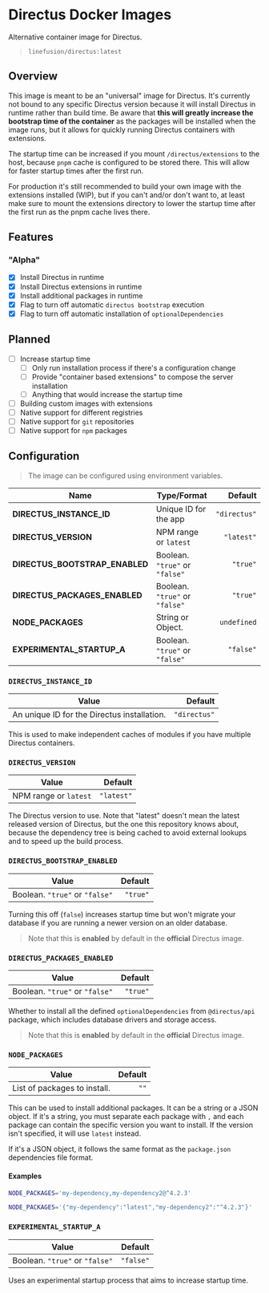 # Directus Docker Images

Alternative container image for Directus.

> `linefusion/directus:latest`

## Overview

This image is meant to be an "universal" image for Directus. It's currently not bound to any specific Directus version because it will install Directus in runtime rather than build time. Be aware that **this will greatly increase the bootstrap time of the container** as the packages will be installed when the image runs, but it allows for quickly running Directus containers with extensions.

The startup time can be increased if you mount `/directus/extensions` to the host, because `pnpm` cache is configured to be stored there. This will allow for faster startup times after the first run.

For production it's still recommended to build your own image with the extensions installed (WIP), but if you can't and/or don't want to, at least make sure to mount the extensions directory to lower the startup time after the first run as the pnpm cache lives there.

## Features

### "Alpha"

- [x] Install Directus in runtime
- [x] Install Directus extensions in runtime
- [x] Install additional packages in runtime
- [x] Flag to turn off automatic `directus bootstrap` execution
- [x] Flag to turn off automatic installation of `optionalDependencies`

## Planned

- [ ] Increase startup time
  - [ ] Only run installation process if there's a configuration change
  - [ ] Provide "container based extensions" to compose the server installation
  - [ ] Anything that would increase the startup time
- [ ] Building custom images with extensions
- [ ] Native support for different registries
- [ ] Native support for `git` repositories
- [ ] Native support for `npm` packages

## Configuration

> The image can be configured using environment variables.

| Name                           | Type/Format                    |      Default |
| ------------------------------ | ------------------------------ | -----------: |
| **DIRECTUS_INSTANCE_ID**       | Unique ID for the app          | `"directus"` |
| **DIRECTUS_VERSION**           | NPM range or `latest`          |   `"latest"` |
| **DIRECTUS_BOOTSTRAP_ENABLED** | Boolean. `"true"` or `"false"` |     `"true"` |
| **DIRECTUS_PACKAGES_ENABLED**  | Boolean. `"true"` or `"false"` |     `"true"` |
| **NODE_PACKAGES**              | String or Object.              |  `undefined` |
| **EXPERIMENTAL_STARTUP_A**     | Boolean. `"true"` or `"false"` |    `"false"` |

### `DIRECTUS_INSTANCE_ID`

| Value                                       |      Default |
| ------------------------------------------- | -----------: |
| An unique ID for the Directus installation. | `"directus"` |

This is used to make independent caches of modules if you have multiple Directus containers.

### `DIRECTUS_VERSION`

| Value                 |    Default |
| --------------------- | ---------: |
| NPM range or `latest` | `"latest"` |

The Directus version to use. Note that "latest" doesn't mean the latest released version of Directus, but the one this repository knows about, because the dependency tree is being cached to avoid external lookups and to speed up the build process.

### `DIRECTUS_BOOTSTRAP_ENABLED`

| Value                          |  Default |
| ------------------------------ | -------: |
| Boolean. `"true"` or `"false"` | `"true"` |

Turning this off (`false`) increases startup time but won't migrate your database if you are running a newer version on an older database.

> Note that this is **enabled** by default in the **official** Directus image.

### `DIRECTUS_PACKAGES_ENABLED`

| Value                          |  Default |
| ------------------------------ | -------: |
| Boolean. `"true"` or `"false"` | `"true"` |

Whether to install all the defined `optionalDependencies` from `@directus/api` package, which includes database drivers and storage access.

> Note that this is **enabled** by default in the **official** Directus image.

### `NODE_PACKAGES`

| Value                        | Default |
| ---------------------------- | ------: |
| List of packages to install. |    `""` |

This can be used to install additional packages. It can be a string or a JSON object. If it's a string, you must separate each package with `,` and each package can contain the specific version you want to install. If the version isn't specified, it will use `latest` instead.

If it's a JSON object, it follows the same format as the `package.json` dependencies file format.

#### Examples

```sh
NODE_PACKAGES='my-dependency,my-dependency2@^4.2.3'
```

```sh
NODE_PACKAGES='{"my-dependency":"latest","my-dependency2":"^4.2.3"}'
```

### `EXPERIMENTAL_STARTUP_A`

| Value                          |   Default |
| ------------------------------ | --------: |
| Boolean. `"true"` or `"false"` | `"false"` |

Uses an experimental startup process that aims to increase startup time.
